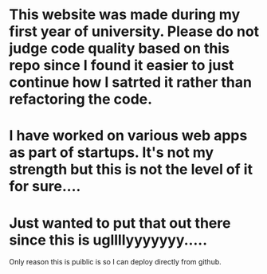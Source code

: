 # This website was made during my first year of university. Please do not judge code quality based on this repo since I found it easier to just continue how I satrted it rather than refactoring the code.
# I have worked on various web apps as part of startups. It's not my strength but this is not the level of it for sure....
# Just wanted to put that out there since this is ugllllyyyyyyy.....
Only reason this is puiblic is so I can deploy directly from github.
